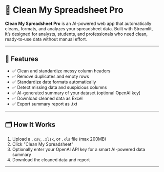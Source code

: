# 🧽 Clean My Spreadsheet Pro

**Clean My Spreadsheet Pro** is an AI-powered web app that automatically cleans, formats, and analyzes your spreadsheet data. Built with Streamlit, it’s designed for analysts, students, and professionals who need clean, ready-to-use data without manual effort.

---

## 🚀 Features

- ✅ Clean and standardize messy column headers
- ✅ Remove duplicates and empty rows
- ✅ Standardize date formats automatically
- ✅ Detect missing data and suspicious columns
- ✅ AI-generated summary of your dataset (optional OpenAI key)
- ✅ Download cleaned data as Excel
- ✅ Export summary report as .txt

---

## 🗂️ How It Works

1. Upload a `.csv`, `.xlsx`, or `.xls` file (max 200MB)
2. Click "Clean My Spreadsheet"
3. Optionally enter your OpenAI API key for a smart AI-powered data summary
4. Download the cleaned data and report

---

